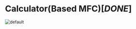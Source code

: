 # Calculator(Based MFC)[*DONE*]

![default](https://cloud.githubusercontent.com/assets/13383741/18868562/acae1850-84e3-11e6-8573-d407077da57a.JPG)
